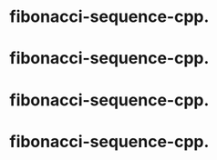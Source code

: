 # fibonacci-sequence-cpp.
# fibonacci-sequence-cpp.
# fibonacci-sequence-cpp.
# fibonacci-sequence-cpp.
